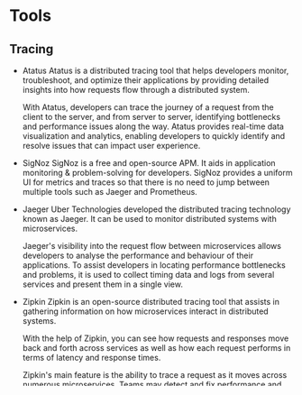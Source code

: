 # Tools

## Tracing

- Atatus
  Atatus is a distributed tracing tool that helps developers monitor, troubleshoot, and optimize their applications by providing detailed insights into how requests flow through a distributed system.

  With Atatus, developers can trace the journey of a request from the client to the server, and from server to server, identifying bottlenecks and performance issues along the way. Atatus provides real-time data visualization and analytics, enabling developers to quickly identify and resolve issues that can impact user experience.

- SigNoz
  SigNoz is a free and open-source APM. It aids in application monitoring & problem-solving for developers. SigNoz provides a uniform UI for metrics and traces so that there is no need to jump between multiple tools such as Jaeger and Prometheus.

- Jaeger
  Uber Technologies developed the distributed tracing technology known as Jaeger. It can be used to monitor distributed systems with microservices.

  Jaeger's visibility into the request flow between microservices allows developers to analyse the performance and behaviour of their applications. To assist developers in locating performance bottlenecks and problems, it is used to collect timing data and logs from several services and present them in a single view.

- Zipkin
  Zipkin is an open-source distributed tracing tool that assists in gathering information on how microservices interact in distributed systems.

  With the help of Zipkin, you can see how requests and responses move back and forth across services as well as how each request performs in terms of latency and response times.

  Zipkin's main feature is the ability to trace a request as it moves across numerous microservices. Teams may detect and fix performance and stability issues by using this information to get insights into how each service performs and how it interacts with other services.

  Grafana or Kibana, which have been set up to operate with the Zipkin data source, can be used in place of Zipkin's simple user interface.

- Grafana Tempo
  Grafana Tempo is an open-source, simple-to-use, and large-scale distributed tracing backend. Together, Tempo and Grafana offer a comprehensive solution for the observability of distributed systems and microservices.

  Tempo is inexpensive to use and has tight integration with Grafana, Prometheus, and Loki. It only needs object storage to run. Common open-source tracing protocols like Jaeger, Zipkin, and OpenTelemetry can all be ingested by Tempo.

  Tempo is highly suited for usage in large, complicated systems since it is optimised for excellent performance and can manage lots of tracing data. It offers a backend that is extremely scalable, highly available, and can be used to store, query, and display trace data.

- NewRelic
  New Relic is one of the first businesses in the application performance monitoring industry. Performance monitoring provides businesses with a variety of options. It provides New Relic Edge for distributed tracing, which may track all of an application's traces.

- HoneyComb
  A data tracking engine called Honeycomb is incredibly quick. Signal graphs that depict events in production allow you to quickly and accurately answer inquiries about what is happening in your system, despite its sophistication and high level of dimension.

  It might only take a single click to enter the tracing view by selecting a trace ID. Regardless of how complicated your system is, Honeycomb offers a seamless picture of every event taking place in it.

- Splunk
  The most remarkable aspect of Splunk is its original and practical AI-driven analytics, which shorten inquiry times by instantly alerting you to important patterns. Three different search options are offered by Splunk: fast, smart, and verbose.

  They give you the best tracing experience possible, with each mode's capabilities tailored based on how meticulous you need to be.
